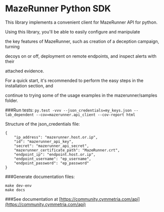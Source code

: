 # MazeRunner Python SDK


This library implements a convenient client for MazeRunner API for python.

Using this library, you'll be able to easily configure and manipulate 

the key features of MazeRunner, such as creation of a deception campaign, turning 

decoys on or off, deployment on remote endpoints, and inspect alerts with their 

attached evidence.

For a quick start, it's recommended to perform the easy steps in the installation section, and

continue to trying some of the usage examples in the mazerunner/samples folder.

###Run tests:
`py.test -vvv --json_credentials=my_keys.json --lab_dependent --cov=mazerunner.api_client --cov-report html`

Structure of the json_credentials file:
~~~~
{
    "ip_address": "mazerunner.host.or.ip",
    "id": "mazerunner_api_key",
    "secret": "mazerunner_api_secret",
    "mazerunner_certificate_path": "MazeRunner.crt",
    "endpoint_ip": "endpoint.host.or.ip",
    "endpoint_username": "ep_username",
    "endpoint_password": "ep_password"
}
~~~~

###Generate documentation files:
~~~~
make dev-env
make docs
~~~~

###See documentation at [https://community.cymmetria.com/api](https://community.cymmetria.com/api)
